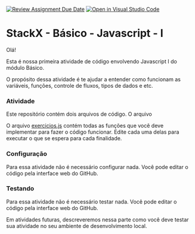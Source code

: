 [![Review Assignment Due Date](https://classroom.github.com/assets/deadline-readme-button-24ddc0f5d75046c5622901739e7c5dd533143b0c8e959d652212380cedb1ea36.svg)](https://classroom.github.com/a/lSI_h3Os)
[![Open in Visual Studio Code](https://classroom.github.com/assets/open-in-vscode-718a45dd9cf7e7f842a935f5ebbe5719a5e09af4491e668f4dbf3b35d5cca122.svg)](https://classroom.github.com/online_ide?assignment_repo_id=11295668&assignment_repo_type=AssignmentRepo)
# StackX - Básico - Javascript - I

Olá!

Esta é nossa primeira atividade de código envolvendo Javascript I do módulo Básico.

O propósito dessa atividade é te ajudar a entender como funcionam as variáveis, funções, controle de fluxos, tipos de dados e etc.

### Atividade

Este repositório contém dois arquivos de código. O arquivo


O arquivo [exercicios.js](./exercicios.js) contém todas as funções que você deve implementar
para fazer o código funcionar. Edite cada uma delas para executar o que se espera para cada finalidade.

### Configuração

Para essa atividade não é necessário configurar nada. Você pode editar o código
pela interface web do GitHub.

### Testando

Para essa atividade não é necessário testar nada. Você pode editar o código
pela interface web do GitHub.

Em atividades futuras, descreveremos nessa parte como você deve testar sua
atividade no seu ambiente de desenvolvimento local.
